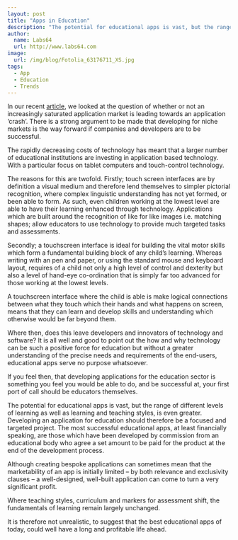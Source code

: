 ```yaml
---
layout: post
title: "Apps in Education"
description: "The potential for educational apps is vast, but the range of different levels of learning as well as learning and teaching styles, is even greater"
author:
  name: Labs64
  url: http://www.labs64.com
image:
  url: /img/blog/Fotolia_63176711_XS.jpg
tags:
  - App
  - Education
  - Trends
---
```


In our recent [article](/blog/2014/05/19/is-there-an-application-crash-looming/), we looked at the question of whether or not an increasingly saturated application market is leading towards an application &#8216;crash&#8217;. There is a strong argument to be made that developing for niche markets is the way forward if companies and developers are to be successful.

The rapidly decreasing costs of technology has meant that a larger number of educational institutions are investing in application based technology. With a particular focus on tablet computers and touch-control technology.

The reasons for this are twofold. Firstly; touch screen interfaces are by definition a visual medium and therefore lend themselves to simpler pictorial recognition, where complex linguistic understanding has not yet formed, or been able to form. As such, even children working at the lowest level are able to have their learning enhanced through technology. Applications which are built around the recognition of like for like images i.e. matching shapes; allow educators to use technology to provide much targeted tasks and assessments.

Secondly; a touchscreen interface is ideal for building the vital motor skills which form a fundamental building block of any child&#8217;s learning. Whereas writing with an pen and paper, or using the standard mouse and keyboard layout, requires of a child not only a high level of control and dexterity but also a level of hand-eye co-ordination that is simply far too advanced for those working at the lowest levels.

A touchscreen interface where the child is able is make logical connections between what they touch which their hands and what happens on screen, means that they can learn and develop skills and understanding which otherwise would be far beyond them.

Where then, does this leave developers and innovators of technology and software? It is all well and good to point out the how and why technology can be such a positive force for education but without a greater understanding of the precise needs and requirements of the end-users, educational apps serve no purpose whatsoever.

If you feel then, that developing applications for the education sector is something you feel you would be able to do, and be successful at, your first port of call should be educators themselves.

The potential for educational apps is vast, but the range of different levels of learning as well as learning and teaching styles, is even greater. Developing an application for education should therefore be a focused and targeted project. The most successful educational apps, at least financially speaking, are those which have been developed by commission from an educational body who agree a set amount to be paid for the product at the end of the development process.

Although creating bespoke applications can sometimes mean that the marketability of an app is initially limited &#8211; by both relevance and exclusivity clauses &#8211; a well-designed, well-built application can come to turn a very significant profit.

Where teaching styles, curriculum and markers for assessment shift, the fundamentals of learning remain largely unchanged.

It is therefore not unrealistic, to suggest that the best educational apps of today, could well have a long and profitable life ahead.
